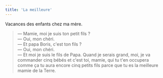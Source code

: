 ```yaml
---
title: 'La meilleure'
---
```


Vacances des enfants chez ma mère.

<!-- more -->

> — Mamie, moi je suis ton petit fils ?  
> — Oui, mon chéri.  
> — Et papa Boris, c'est ton fils ?  
> — Oui, mon chéri.  
> — Et moi je suis le fils de Papa. Quand je serais grand, moi, je va commander
> cinq bébés et c'est toi, mamie, qui tu t'en occupera comme ça tu aura encore
> cinq petits fils parce que tu es la meilleure mamie de la Terre.

